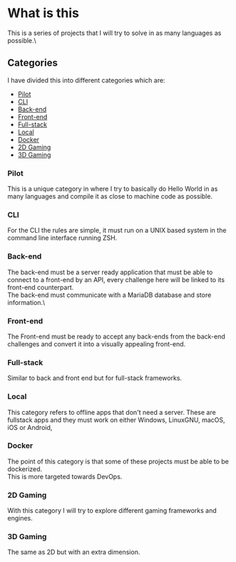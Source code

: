 # What is this
This is a series of projects that I will try to solve in as many languages as possible.\

## Categories
I have divided this into different categories which are:
- [Pilot](#pilot)
- [CLI](#cli) 
- [Back-end](#back-end)
- [Front-end](#front-end)
- [Full-stack](#full-stack)
- [Local](#local)
- [Docker](#docker) 
- [2D Gaming](#2d-gaming)
- [3D Gaming](#3d-gaming)

### Pilot
This is a unique category in where I try to basically do Hello World in as many languages and compile it as close to machine code as possible.

### CLI
For the CLI the rules are simple, it must run on a UNIX based system in the command line interface running ZSH.

### Back-end
The back-end must be a server ready application that must be able to connect to a front-end by an API, every challenge here will be linked to its front-end counterpart.\
The back-end must communicate with a MariaDB database and store information.\

### Front-end
The Front-end must be ready to accept any back-ends from the back-end challenges and convert it into a visually appealing front-end.

### Full-stack
Similar to back and front end but for full-stack frameworks.

### Local
This category refers to offline apps that don't need a server. These are fullstack apps and they must work on either Windows, LinuxGNU, macOS, iOS or Android,

### Docker
The point of this category is that some of these projects must be able to be dockerized.\
This is more targeted towards DevOps.

### 2D Gaming
With this category I will try to explore different gaming frameworks and engines.

### 3D Gaming
The same as 2D but with an extra dimension.